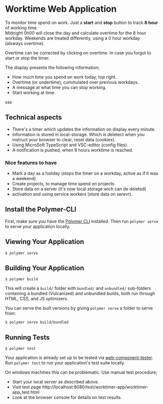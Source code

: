 # Worktime Web Application

To monitor time spend on work. Just a **start** and **stop** button to track **8 hour** of working time.  
Midnight 0h00 will close the day and calculate overtime for the 8 hour workday.
Weekends are treated differently, using a 0 hour workday (alsways overtime).

Overtime can be corrected by clicking on overtime. In case you forgot to start or stop the timer.

The display presents the following information;
* How much time you spend on work today, top right.
* Overtime (or undertime), cummulated over previous workdays.
* A message at what time you can stop working.
* Start working at time.

sss
## Technical aspects

* There's a timer which updates the information on display every minute.
* Information is stored in local-storage. Which is deletect when you instruct your browser to clear, reset data (cookies).
* Using MicroSoft TypeScript and VSC-editor (config files).
* A notification is pushed, when 8 hours worktime is reached.


### Nice features to have

* Mark a day as a holiday (stops the timer on a workday, active as if it was a weekend)
* Create projects, to manage time spend on projects
* Store data on a server (it's now local storage wich can de deleted)
* activation and using service workers (store data on serevr).


## Install the Polymer-CLI

First, make sure you have the [Polymer CLI](https://www.npmjs.com/package/polymer-cli) installed. Then run `polymer serve` to serve your application locally.

## Viewing Your Application

```
$ polymer serve
```

## Building Your Application

```
$ polymer build
```

This will create a `build/` folder with `bundled/` and `unbundled/` sub-folders
containing a bundled (Vulcanized) and unbundled builds, both run through HTML,
CSS, and JS optimizers.

You can serve the built versions by giving `polymer serve` a folder to serve
from:

```
$ polymer serve build/bundled
```

## Running Tests

```
$ polymer test
```

Your application is already set up to be tested via [web-component-tester](https://github.com/Polymer/web-component-tester). Run `polymer test` to run your application's test suite locally.

On windows machines this can be problematic. Use manual test procedure;
* Start your local server as described above.
* Visit test page http://localhost:8080/test/worktimer-app/worktimer-app_test.html
* Look at the browser console for details on test results.
